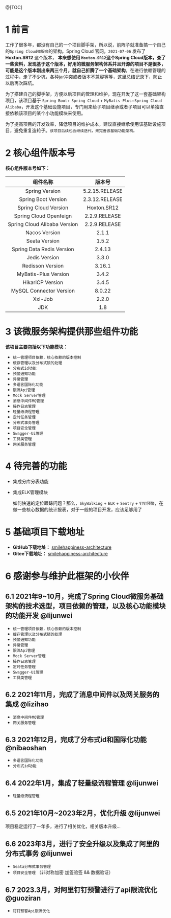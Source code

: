 @[TOC]

# 1 前言
工作了很多年，都没有自己的一个项目脚手架，所以说，前阵子就准备搞一个自己的`Spring Cloud微服务`的架构。Spring Cloud 官网，`2021-07-06` 发布了**Hoxton.SR12** 这个版本， **本来想使用 `Hoxton.SR12`这个Spring Cloud版本，查了一些资料，发现基于这个版本，好用的微服务架构体系并且开源的项目不是很多，可能是这个版本刚出来两三个月，就自己折腾了一个基础架构**。在进行依赖管理的过程中，走了不少坑，各种jar冲突或者版本不兼容等等，这里总结记录下，防止以后再次踩坑。


为了搭建自己的脚手架，方便以后项目的管理和维护，现在开发了这一套基础架构项目，该项目基于 `Spring Boot`+ `Spring Cloud` + `MyBatis-Plus`+`Spring Cloud Alibaba`，开发这个基础设施项目，专门用来给子项目继承或者子项目可以单独直接依赖该项目的某个小功能模块来使用。


为了提高项目的开发效率，降低项目的维护成本，建议直接继承使用该基础设施项目，避免重复造轮子。`该项目后续也会继续迭代，来完善该基础功能架构。`

# 2 核心组件版本号
**核心组件版本号如下：**

| 组件名称 | 版本号 |
|:---:|:---:|
| Spring Version | 5.2.15.RELEASE |
| Spring Boot Version | 2.3.12.RELEASE |
| Spring Cloud Version | Hoxton.SR12 |
| Spring Cloud Openfeign | 2.2.9.RELEASE |
| Spring Cloud Alibaba Version | 2.2.9.RELEASE |
| Nacos Version | 2.1.1 |
| Seata Version | 1.5.2 |
| Spring Data Redis Version | 2.4.13 |
| Jedis Version | 3.3.0 |
| Redisson Version | 3.16.1 |
| MyBatis-Plus Version | 3.4.2 |
| HikariCP Version | 3.4.5 |
| MySQL Connector Version | 8.0.22 |
| Xxl-Job | 2.2.0 |
| JDK | 1.8 |


# 3 该微服务架构提供那些组件功能

**该项目主要包括以下功能模块：**
* `统一管理项目依赖，核心依赖的版本控制`
* `缓存管理以及分布式锁的处理`
* `分布式id功能`
* `预警通知功能`
* `异常管理`
* `多语言国际化功能`
* `限流Api管理`
* `Mock Server管理`
* `消息中间件MQ管理`
* `操作日志管理`
* `轻量级流程管理`
* `定时任务管理`
* `分布式事务管理`
* `项目安全管理`
* `Swagger-Ui管理`
* `工具类管理`
* `网关服务管理`

# 4 待完善的功能
* 集成分库分表功能
* 集成ELK管理模块

  如何快速的定位跟踪问题？那么，`SkyWalking` + `ELK` + `Sentry` + `钉钉预警`，在做一些核心数据的统计报表，对于一般的项目开发，应该足够用了


# 5 基础项目下载地址

* **GitHub下载地址：** [smilehappiness-architecture](https://github.com/smilehappinessli/smilehappiness-architecture.git)
* **Gitee下载地址：** [smilehappiness-architecture](https://gitee.com/smilehappiness/smilehappiness-architecture)


# 6 感谢参与维护此框架的小伙伴
## 6.1 2021年9~10月，完成了Spring Cloud微服务基础架构的技术选型，项目依赖的管理，以及核心功能模块的功能开发 @lijunwei
* `统一管理项目依赖，核心依赖的版本控制`
* `缓存管理以及分布式锁的处理`
* `预警通知功能`
* `异常管理`
* `限流Api管理`
* `Mock Server管理`
* `操作日志管理`
* `定时任务管理`
* `Swagger-Ui管理`
* `工具类管理`

## 6.2 2021年11月，完成了消息中间件以及网关服务的集成 @lizihao
* `消息中间件MQ管理`
* `网关服务管理`

## 6.3 2021年12月，完成了分布式id和国际化功能 @nibaoshan
* `多语言国际化功能`
* `分布式id功能`

## 6.4 2022年1月，集成了轻量级流程管理  @lijunwei
* `轻量级流程管理`

## 6.5 2021年10月~2023年2月，优化升级  @lijunwei
项目稳定运行了一年多，进行了相关优化，相关版本升级...

## 6.6 2023年3月，进行了安全升级以及集成了阿里的分布式事务  @lijunwei
* `Seata分布式事务管理`
* `项目安全管理` （非对称加密 加签验签 && 数据验证）

## 6.7 2023.3月，对阿里钉钉预警进行了api限流优化 @guoziran
* `钉钉预警Api限流优化`

